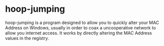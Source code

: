 # hoop-jumping
hoop-jumping is a program designed to allow you to quickly alter your MAC Address on Windows, usually in order to coax a uncooperative network to allow you internet access. It works by directly altering the MAC Address values in the registry.
